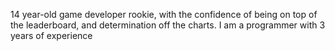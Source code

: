14 year-old game developer rookie, with the confidence of being on top of the leaderboard, and determination off the charts.
I am a programmer with 3 years of experience
